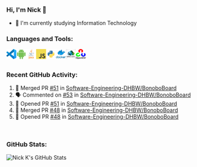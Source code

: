 ### Hi, I'm Nick 👋

- 🔭 I'm currently studying Information Technology
<!---
- 🌱 I’m currently learning to write good Code
- 🥅 Goals for 2021: Updating my App! [Darts Zähler (German)][app]
<br />
-->
### Languages and Tools:

<img align="left" alt="Visual Studio Code" width="26px" src="https://raw.githubusercontent.com/github/explore/80688e429a7d4ef2fca1e82350fe8e3517d3494d/topics/visual-studio-code/visual-studio-code.png" title="Visual Studio Code" />
<img align="left" alt="Android-Dev" width="26px" src="https://raw.githubusercontent.com/github/explore/80688e429a7d4ef2fca1e82350fe8e3517d3494d/topics/android/android.png" title="Android-Dev" />
<!---<img align="left" alt="Python" width="26px" src="https://raw.githubusercontent.com/Na1k/Na1k/master/icons/Expo.png" title="Python" />-->
<img align="left" alt="Java" width="26px" src="https://raw.githubusercontent.com/github/explore/80688e429a7d4ef2fca1e82350fe8e3517d3494d/topics/java/java.png" title="Java" />
<img align="left" alt="JavaScript" width="26px" src="https://raw.githubusercontent.com/github/explore/80688e429a7d4ef2fca1e82350fe8e3517d3494d/topics/javascript/javascript.png" title="JavaScript" />
<img align="left" alt="Python" width="26px" src="https://raw.githubusercontent.com/github/explore/80688e429a7d4ef2fca1e82350fe8e3517d3494d/topics/python/python.png" title="Python" />
<img align="left" alt="Docker" width="26px" src="https://raw.githubusercontent.com/github/explore/80688e429a7d4ef2fca1e82350fe8e3517d3494d/topics/docker/docker.png" title="Docker" />
<img align="left" alt="VMware" width="26px" src="https://raw.githubusercontent.com/Na1k/Na1k/master/icons/VMware.png" title="VMware" />
<img align="left" alt="OpenCV" width="26px" src="https://raw.githubusercontent.com/github/explore/80688e429a7d4ef2fca1e82350fe8e3517d3494d/topics/opencv/opencv.png" title="OpenCV" />

<br />
<br />

### Recent GitHub Activity:
<!--START_SECTION:activity-->
1. 🎉 Merged PR [#51](https://github.com/Software-Engineering-DHBW/BonoboBoard/pull/51) in [Software-Engineering-DHBW/BonoboBoard](https://github.com/Software-Engineering-DHBW/BonoboBoard)
2. 🗣 Commented on [#53](https://github.com/Software-Engineering-DHBW/BonoboBoard/issues/53) in [Software-Engineering-DHBW/BonoboBoard](https://github.com/Software-Engineering-DHBW/BonoboBoard)
3. 💪 Opened PR [#51](https://github.com/Software-Engineering-DHBW/BonoboBoard/pull/51) in [Software-Engineering-DHBW/BonoboBoard](https://github.com/Software-Engineering-DHBW/BonoboBoard)
4. 🎉 Merged PR [#48](https://github.com/Software-Engineering-DHBW/BonoboBoard/pull/48) in [Software-Engineering-DHBW/BonoboBoard](https://github.com/Software-Engineering-DHBW/BonoboBoard)
5. 💪 Opened PR [#48](https://github.com/Software-Engineering-DHBW/BonoboBoard/pull/48) in [Software-Engineering-DHBW/BonoboBoard](https://github.com/Software-Engineering-DHBW/BonoboBoard)
<!--END_SECTION:activity-->

<br />

### GitHub Stats:
<img align="left" alt="Nick K's GitHub Stats" src="https://github-readme-stats.na1k.vercel.app/api?username=Na1k&count_private=true&show_icons=true&theme=radical&include_all_commits=true" />

[app]: https://play.google.com/store/apps/details?id=de.significant.darts
